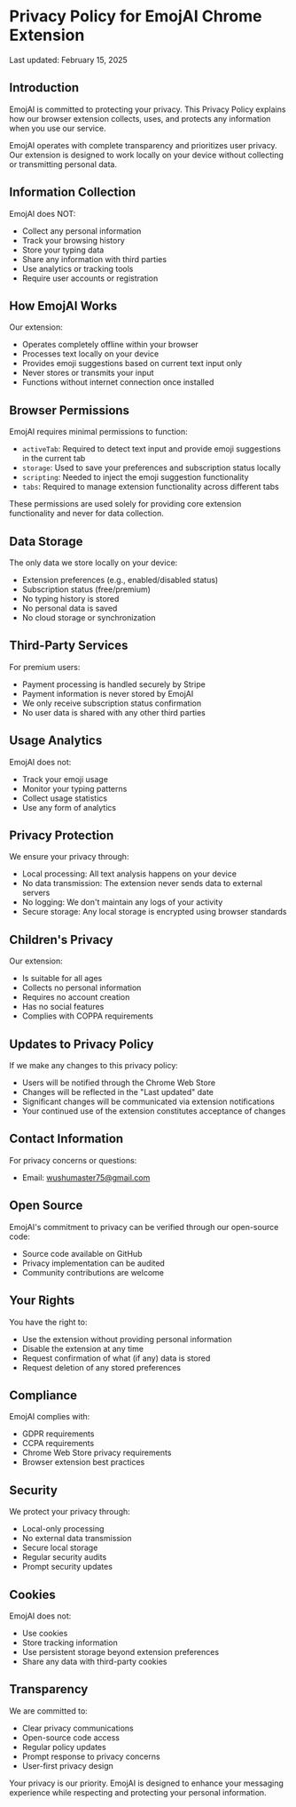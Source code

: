 # Privacy Policy for EmojAI Chrome Extension

Last updated: February 15, 2025

## Introduction

EmojAI is committed to protecting your privacy. This Privacy Policy explains how our browser extension collects, uses, and protects any information when you use our service.

EmojAI operates with complete transparency and prioritizes user privacy. Our extension is designed to work locally on your device without collecting or transmitting personal data.

## Information Collection

EmojAI does NOT:
- Collect any personal information
- Track your browsing history
- Store your typing data
- Share any information with third parties
- Use analytics or tracking tools
- Require user accounts or registration

## How EmojAI Works

Our extension:
- Operates completely offline within your browser
- Processes text locally on your device
- Provides emoji suggestions based on current text input only
- Never stores or transmits your input
- Functions without internet connection once installed

## Browser Permissions

EmojAI requires minimal permissions to function:
- `activeTab`: Required to detect text input and provide emoji suggestions in the current tab
- `storage`: Used to save your preferences and subscription status locally
- `scripting`: Needed to inject the emoji suggestion functionality
- `tabs`: Required to manage extension functionality across different tabs

These permissions are used solely for providing core extension functionality and never for data collection.

## Data Storage

The only data we store locally on your device:
- Extension preferences (e.g., enabled/disabled status)
- Subscription status (free/premium)
- No typing history is stored
- No personal data is saved
- No cloud storage or synchronization

## Third-Party Services

For premium users:
- Payment processing is handled securely by Stripe
- Payment information is never stored by EmojAI
- We only receive subscription status confirmation
- No user data is shared with any other third parties

## Usage Analytics

EmojAI does not:
- Track your emoji usage
- Monitor your typing patterns
- Collect usage statistics
- Use any form of analytics

## Privacy Protection

We ensure your privacy through:
- Local processing: All text analysis happens on your device
- No data transmission: The extension never sends data to external servers
- No logging: We don't maintain any logs of your activity
- Secure storage: Any local storage is encrypted using browser standards

## Children's Privacy

Our extension:
- Is suitable for all ages
- Collects no personal information
- Requires no account creation
- Has no social features
- Complies with COPPA requirements

## Updates to Privacy Policy

If we make any changes to this privacy policy:
- Users will be notified through the Chrome Web Store
- Changes will be reflected in the "Last updated" date
- Significant changes will be communicated via extension notifications
- Your continued use of the extension constitutes acceptance of changes

## Contact Information

For privacy concerns or questions:
- Email: wushumaster75@gmail.com


## Open Source

EmojAI's commitment to privacy can be verified through our open-source code:
- Source code available on GitHub
- Privacy implementation can be audited
- Community contributions are welcome

## Your Rights

You have the right to:
- Use the extension without providing personal information
- Disable the extension at any time
- Request confirmation of what (if any) data is stored
- Request deletion of any stored preferences

## Compliance

EmojAI complies with:
- GDPR requirements
- CCPA requirements
- Chrome Web Store privacy requirements
- Browser extension best practices

## Security

We protect your privacy through:
- Local-only processing
- No external data transmission
- Secure local storage
- Regular security audits
- Prompt security updates

## Cookies

EmojAI does not:
- Use cookies
- Store tracking information
- Use persistent storage beyond extension preferences
- Share any data with third-party cookies

## Transparency

We are committed to:
- Clear privacy communications
- Open-source code access
- Regular policy updates
- Prompt response to privacy concerns
- User-first privacy design

Your privacy is our priority. EmojAI is designed to enhance your messaging experience while respecting and protecting your personal information.
